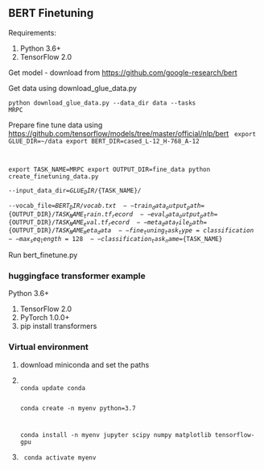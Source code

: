 ## BERT Finetuning

Requirements:

1. Python 3.6+
2. TensorFlow 2.0

Get model - download from https://github.com/google-research/bert

Get data using download_glue_data.py

<code>python download_glue_data.py --data_dir data --tasks MRPC</code>

Prepare fine tune data using
https://github.com/tensorflow/models/tree/master/official/nlp/bert
<code>
export GLUE_DIR=~/data
export BERT_DIR=cased_L-12_H-768_A-12

export TASK_NAME=MRPC
export OUTPUT_DIR=fine_data
python create_finetuning_data.py \
 --input_data_dir=${GLUE_DIR}/${TASK_NAME}/ \
 --vocab_file=${BERT_DIR}/vocab.txt \
 --train_data_output_path=${OUTPUT_DIR}/${TASK_NAME}_train.tf_record \
 --eval_data_output_path=${OUTPUT_DIR}/${TASK_NAME}_eval.tf_record \
 --meta_data_file_path=${OUTPUT_DIR}/${TASK_NAME}_meta_data \
 --fine_tuning_task_type=classification --max_seq_length=128 \
 --classification_task_name=${TASK_NAME}
</code>

Run bert_finetune.py

### huggingface transformer example

Python 3.6+

1. TensorFlow 2.0
2. PyTorch 1.0.0+
3. pip install transformers

### Virtual environment

1. download miniconda and set the paths
2. <code>
   conda update conda

   conda create -n myenv python=3.7

   conda install -n myenv jupyter scipy numpy matplotlib tensorflow-gpu
   </code>

3. <code> conda activate myenv</code>

